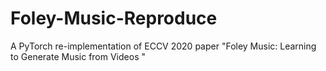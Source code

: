 # Foley-Music-Reproduce
A PyTorch re-implementation of ECCV 2020 paper "Foley Music: Learning to Generate Music from Videos "
